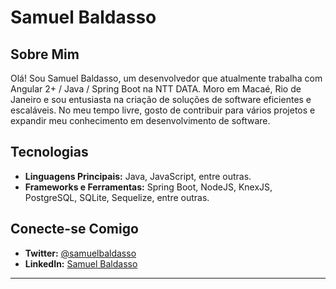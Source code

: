 # Samuel Baldasso

## Sobre Mim
Olá! Sou Samuel Baldasso, um desenvolvedor que atualmente trabalha com Angular 2+ / Java / Spring Boot na NTT DATA. Moro em Macaé, Rio de Janeiro e sou entusiasta na criação de soluções de software eficientes e escaláveis. No meu tempo livre, gosto de contribuir para vários projetos e expandir meu conhecimento em desenvolvimento de software.

## Tecnologias
- **Linguagens Principais:** Java, JavaScript, entre outras.
- **Frameworks e Ferramentas:** Spring Boot, NodeJS, KnexJS, PostgreSQL, SQLite, Sequelize, entre outras.

## Conecte-se Comigo
- **Twitter:** [@samuelbaldasso](https://twitter.com/samuelbaldasso)
- **LinkedIn:** [Samuel Baldasso](https://www.linkedin.com/in/samuel-baldasso-91903b141/)

---
